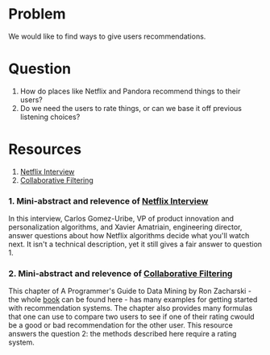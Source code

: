 # Problem
We would like to find ways to give users recommendations.

# Question
1. How do places like Netflix and Pandora recommend things to their users?
2. Do we need the users to rate things, or can we base it off previous listening choices?

# Resources
1. [Netflix Interview]
2. [Collaborative Filtering]

### 1. Mini-abstract and relevence of [Netflix Interview]
In this interview, Carlos Gomez-Uribe, VP of product innovation and personalization algorithms, and Xavier Amatriain, engineering director, answer questions about how Netflix algorithms decide what you'll watch next.  It isn't a technical description, yet it still gives a fair answer to question 1.

### 2. Mini-abstract and relevence of [Collaborative Filtering]
This chapter of A Programmer's Guide to Data Mining by Ron Zacharski - the whole [book] can be found here - has many examples for getting started with recommendation systems. The chapter also provides many formulas that one can use to compare two users to see if one of their rating cwould be a good or bad recommendation for the other user.  This resource answers the question 2: the methods described here require a rating system.

[Netflix Interview]: http://www.wired.com/2013/08/qq_netflix-algorithm/
[Collaborative Filtering]: http://guidetodatamining.com/guide/ch2/DataMining-ch2.pdf
[book]: http://guidetodatamining.com/
